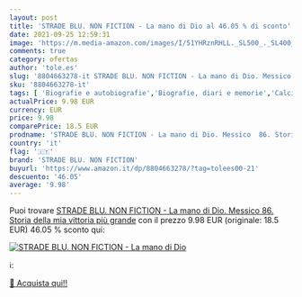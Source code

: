 ```yaml
---
layout: post
title: 'STRADE BLU. NON FICTION - La mano di Dio al 46.05 % di sconto'
date: 2021-09-25 12:59:31
image: 'https://m.media-amazon.com/images/I/51YHRznRHLL._SL500_._SL400_.jpg'
comments: true
category: ofertas
author: 'tole.es'
slug: '8804663278-it STRADE BLU. NON FICTION - La mano di Dio. Messico 86....'
sku: '8804663278-it'
tags: [ 'Biografie e autobiografie','Biografie, diari e memorie','Calcio','Libri','Sport','strade blu. non fiction', ]
actualPrice: 9.98 EUR
currency: EUR
price: 9.98
comparePrice: 18.5 EUR
prodname: 'STRADE BLU. NON FICTION - La mano di Dio. Messico  86. Storia della mia vittoria più grande'
country: 'it'
flag: '🇮🇹'
brand: 'STRADE BLU. NON FICTION'
buyurl: 'https://www.amazon.it/dp/8804663278/?tag=tolees00-21'
descuento: '46.05'
average: '9.98'
---
```


Puoi trovare [STRADE BLU. NON FICTION - La mano di Dio. Messico  86. Storia della mia vittoria più grande](https://www.amazon.it/dp/8804663278/?tag=tolees00-21) con il prezzo 9.98 EUR (originale: 18.5 EUR) 46.05 % sconto qui:

[![STRADE BLU. NON FICTION - La mano di Dio](https://m.media-amazon.com/images/I/51YHRznRHLL._SL500_._SL400_.jpg)](https://www.amazon.it/dp/8804663278/?tag=tolees00-21)

ℹ️:


[🛒 Acquista qui!!](https://www.amazon.it/dp/8804663278/?tag=tolees00-21)
